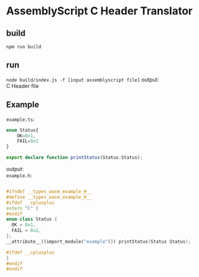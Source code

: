 # AssemblyScript C Header Translator

## build
`npm run build`
## run
`node build/index.js -f [input assemblyscript file]`
output:  
C Header file

## Example
`example.ts`:  
```typescript
enum Status{
    OK=0x1,
    FAIL=0x2
}

export declare function printStatus(Status:Status);
```

output:  
`example.h`:  
```C++

#ifndef __types_wasm_example_H__
#define __types_wasm_example_H__
#ifdef __cplusplus
extern "C" {
#endif
enum class Status {
  OK = 0x1,
  FAIL = 0x2,
};
__attribute__((import_module("example"))) printStatus(Status Status);

#ifdef __cplusplus
}
#endif
#endif


```